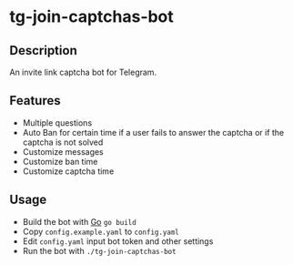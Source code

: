 # tg-join-captchas-bot

## Description
An invite link captcha bot for Telegram.

## Features
* Multiple questions
* Auto Ban for certain time if a user fails to answer the captcha or if the captcha is not solved
* Customize messages
* Customize ban time
* Customize captcha time

## Usage
* Build the bot with [Go](https://go.dev) `go build`
* Copy `config.example.yaml` to `config.yaml`
* Edit `config.yaml` input bot token and other settings
* Run the bot with `./tg-join-captchas-bot`
